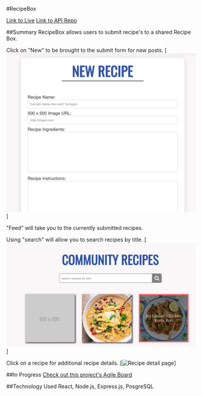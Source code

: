 #RecipeBox

[Link to Live](https://recipe-box.victorialgodfrey.now.sh/)
[Link to API Repo](https://github.com/inertiawhoosh/my-recipe-box-api)

##Summary
RecipeBox allows users to submit recipe's to a shared Recipe Box.

Click on "New" to be brought to the submit form for new posts. 
[![new recipe page](./Pictures/New.png)]

"Feed" will take you to the currently submitted recipes. 

Using "search" will allow you to search recipes by title. 
[![Recipe feed page](./Pictures/Recipes.png)]

Click on a recipe for additional recipe details.
[![Recipe detail page](./Pictures/RecipeDetails)]

##In Progress
[Check out this project's Agile Board](https://trello.com/b/1X6UxStR/my-recipe-box)

##Technology Used 
React, Node.js, Express.js, PosgreSQL
